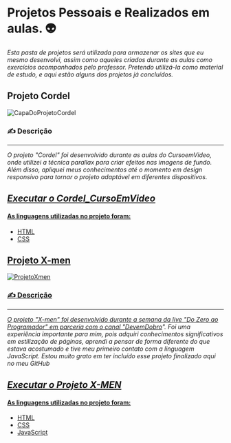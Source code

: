 # Projetos Pessoais e Realizados em aulas. :alien:
*Esta pasta de projetos será utilizada para armazenar os sites que eu mesmo desenvolvi, assim como aqueles criados durante as aulas como exercícios acompanhados pelo professor. Pretendo utilizá-la como material de estudo, e aqui estão alguns dos projetos já concluídos.*

## Projeto Cordel 
![CapaDoProjetoCordel](https://github.com/xC4i0/Projetos/assets/128866704/3f2641ca-ad04-40c2-ab17-3aa285bebc9b)
### :writing_hand: Descrição 
---
*O projeto "Cordel" foi desenvolvido durante as aulas do CursoemVideo, onde utilizei a técnica parallax para criar efeitos nas imagens de fundo. Além disso, apliquei meus conhecimentos até o momento em design responsivo para tornar o projeto adaptável em diferentes dispositivos.*

*<a href="https://xc4i0.github.io/Projetos/Cordel_CursoEmVideo/"> Executar o Cordel_CursoEmVideo*
---

#### As linguagens utilizadas no projeto foram:
* HTML
* CSS

 ## Projeto X-men
 ![ProjetoXmen](https://github.com/xC4i0/Projetos/assets/128866704/76c9f4ed-b44b-4529-997b-adb568d393c3)
 ### :writing_hand: Descrição 
 ---
 *O projeto "X-men" foi desenvolvido durante a semana da live "Do Zero ao Programador" em parceria com o canal "[DevemDobro](https://www.youtube.com/@DevemDobro)". Foi uma experiência importante para mim, pois adquiri conhecimentos significativos em estilização de páginas, aprendi a pensar de forma diferente do que estava acostumado e tive meu primeiro contato com a linguagem JavaScript. Estou muito grato em ter incluído esse projeto finalizado aqui no meu GitHub*

*<a href="https://xc4i0.github.io/Projetos/Projeto_X-men/"> Executar o Projeto X-MEN*
---

#### As linguagens utilizadas no projeto foram:
* HTML
* CSS
* JavaScript
